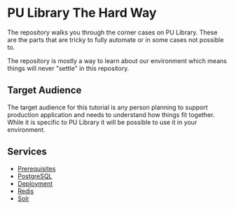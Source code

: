 # PU Library The Hard Way

The repository walks you through the corner cases on PU Library. These are the
parts that are tricky to fully automate or in some cases not possible to.

The repository is mostly a way to learn about our environment which means things
will never "settle" in this repository.

## Target Audience

The target audience for this tutorial is any person planning to support
production application and needs to understand how things fit together. While it
is specific to PU Library it will be possible to use it in your environment.

## Services

* [Prerequisites](services/prerequisites.md)
* [PostgreSQL](services/postgresql.md)
* [Deployment](services/deployment.md)
* [Redis](services/redis.md)
* [Solr](services/solr.md)
